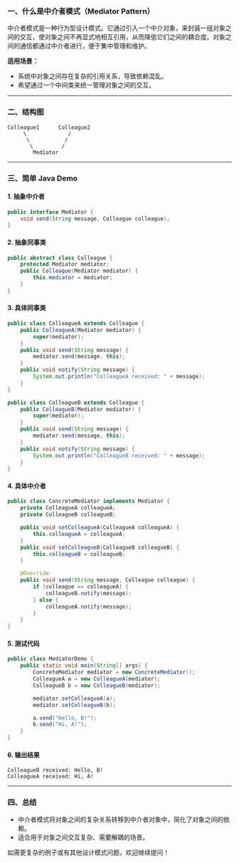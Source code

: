 ### 一、什么是中介者模式（Mediator Pattern）

中介者模式是一种行为型设计模式。它通过引入一个中介对象，来封装一组对象之间的交互，使对象之间不再显式地相互引用，从而降低它们之间的耦合度。对象之间的通信都通过中介者进行，便于集中管理和维护。

**适用场景：**
- 系统中对象之间存在复杂的引用关系，导致依赖混乱。
- 希望通过一个中间类来统一管理对象之间的交互。

---

### 二、结构图

```
Colleague1      Colleague2
     \             /
      \           /
       \         /
        Mediator
```

---

### 三、简单 Java Demo

#### 1. 抽象中介者

```java
public interface Mediator {
    void send(String message, Colleague colleague);
}
```

#### 2. 抽象同事类

```java
public abstract class Colleague {
    protected Mediator mediator;
    public Colleague(Mediator mediator) {
        this.mediator = mediator;
    }
}
```

#### 3. 具体同事类

```java
public class ColleagueA extends Colleague {
    public ColleagueA(Mediator mediator) {
        super(mediator);
    }
    public void send(String message) {
        mediator.send(message, this);
    }
    public void notify(String message) {
        System.out.println("ColleagueA received: " + message);
    }
}

public class ColleagueB extends Colleague {
    public ColleagueB(Mediator mediator) {
        super(mediator);
    }
    public void send(String message) {
        mediator.send(message, this);
    }
    public void notify(String message) {
        System.out.println("ColleagueB received: " + message);
    }
}
```

#### 4. 具体中介者

```java
public class ConcreteMediator implements Mediator {
    private ColleagueA colleagueA;
    private ColleagueB colleagueB;

    public void setColleagueA(ColleagueA colleagueA) {
        this.colleagueA = colleagueA;
    }
    public void setColleagueB(ColleagueB colleagueB) {
        this.colleagueB = colleagueB;
    }

    @Override
    public void send(String message, Colleague colleague) {
        if (colleague == colleagueA) {
            colleagueB.notify(message);
        } else {
            colleagueA.notify(message);
        }
    }
}
```

#### 5. 测试代码

```java
public class MediatorDemo {
    public static void main(String[] args) {
        ConcreteMediator mediator = new ConcreteMediator();
        ColleagueA a = new ColleagueA(mediator);
        ColleagueB b = new ColleagueB(mediator);

        mediator.setColleagueA(a);
        mediator.setColleagueB(b);

        a.send("Hello, B!");
        b.send("Hi, A!");
    }
}
```

#### 6. 输出结果

```
ColleagueB received: Hello, B!
ColleagueA received: Hi, A!
```

---

### 四、总结

- 中介者模式将对象之间的复杂关系转移到中介者对象中，简化了对象之间的依赖。
- 适合用于对象之间交互复杂、需要解耦的场景。

如需更复杂的例子或有其他设计模式问题，欢迎继续提问！